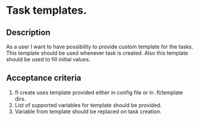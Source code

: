 # Task templates.

## Description

As a user I want to have possibility to provide custom template for the tasks.
This template should be used whenever task is created. Also this template
should be used to fill initial values.

## Acceptance criteria

1. fl create uses template provided either in config file or in .fl/template
   dirs.
2. List of supported variables for template should be provided.
3. Variable from template should be replaced on task creation.
